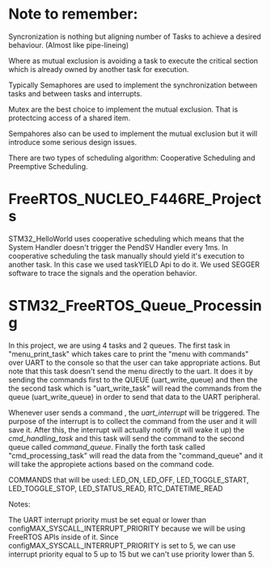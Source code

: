 # Note to remember:
Syncronization is nothing but aligning number of Tasks to achieve a desired behaviour. (Almost like pipe-lineing)

Where as mutual exclusion is avoiding a task to execute the critical section which is already owned by another task for execution.

Typically Semaphores are used to implement the synchronization between tasks and between tasks and interrupts. 

Mutex are the best choice to implement the mutual exclusion. That is protectcing access of a shared item. 

Sempahores also can be used to implement the mutual exclusion but it will introduce some serious design issues.

There are two types of scheduling algorithm: Cooperative Scheduling and Preemptive Scheduling.

# FreeRTOS_NUCLEO_F446RE_Projects

STM32_HelloWorld uses cooperative scheduling which means that the System Handler doesn't trigger the PendSV Handler every 1ms. In cooperative scheduling the task manually should yield it's execution to another task. In this case we used taskYIELD Api to do it. We used SEGGER software to trace the signals and the operation behavior.

# STM32_FreeRTOS_Queue_Processing

In this project, we are using 4 tasks and 2 queues.  The first task in "menu_print_task" which takes care to print the "menu with commands" over UART to the console so that the user can take appropriate actions. But note that this task doesn't send the menu directly to the uart. It does it by sending the commands first to the QUEUE (uart_write_queue) and then the the second task which is "uart_write_task" will read the commands from the queue (uart_write_queue) in order to send that data to the UART peripheral.

Whenever user sends a command , the *uart_interrupt* will be triggered. The purpose of the interrupt is to collect the command from the user and it will save it. After this, the interrupt will actually notify (it will wake it up) the *cmd_handling_task* and this task will send the command to the second queue called *command_queue*. Finally the forth task called "cmd_processing_task" will read the data from the "command_queue" and it will take the appropiete actions based on the command code.

COMMANDS that will be used:
LED_ON,
LED_OFF,
LED_TOGGLE_START,
LED_TOGGLE_STOP,
LED_STATUS_READ,
RTC_DATETIME_READ

Notes:

The UART interrupt priority must be set equal or lower than configMAX_SYSCALL_INTERRUPT_PRIORITY because we will be using FreeRTOS APIs inside of it. Since configMAX_SYSCALL_INTERRUPT_PRIORITY is set to 5, we can use interrupt priority equal to 5 up to 15 but we can't use priority lower than 5. 
